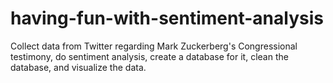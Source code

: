 # having-fun-with-sentiment-analysis
Collect data from Twitter regarding Mark Zuckerberg's Congressional testimony, do sentiment analysis, create a database for it, clean the database, and visualize the data.
